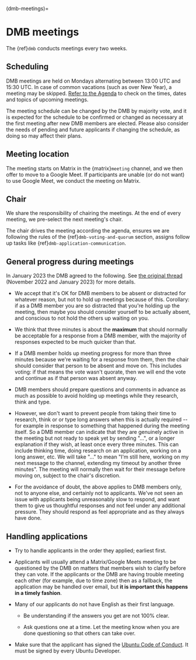 (dmb-meetings)=
# DMB meetings

The {ref}`dmb` conducts meetings every two weeks.


## Scheduling

DMB meetings are held on Mondays alternating between 13:00 UTC and 15:30 UTC. 
In case of common vacations (such as over New Year), a meeting may be skipped.
[Refer to the Agenda](https://discourse.ubuntu.com/t/ubuntu-developer-membership-board-agenda/66634) to check on the times, dates and topics of upcoming meetings.

The meeting schedule can be changed by the DMB by majority vote, and it is expected for the schedule to be confirmed or changed as necessary at the first meeting after new DMB members are elected.
Please also consider the needs of pending and future applicants if changing the schedule, as doing so may affect their plans.


## Meeting location

The meeting starts on Matrix in the {matrix}`meeting` channel, and we then offer to move to a Google Meet. If participants are unable (or do not want) to use Google Meet, we conduct the meeting on Matrix. 


## Chair

We share the responsibility of chairing the meetings.
At the end of every meeting, we pre-select the next meeting's chair.

The chair drives the meeting according the agenda, ensures we are following
the rules of the {ref}`dmb-voting-and-quorum` section, assigns follow up tasks
like {ref}`dmb-application-communication`.


## General progress during meetings

In January 2023 the DMB agreed to the following.
See [the original thread](https://lists.ubuntu.com/archives/devel-permissions/2022-November/002099.html) (November 2022 and January 2023) for more details.

* We accept that it's OK for DMB members to be absent or distracted for whatever reason, but not to hold up meetings because of this.
  Corollary: if as a DMB member you are so distracted that you're holding up the meeting, then maybe you should consider yourself to be actually absent, and conscious to not hold the others up waiting on you.

* We think that three minutes is about the **maximum** that should normally be acceptable for a response from a DMB member, with the majority of responses expected to be much quicker than that.

* If a DMB member holds up meeting progress for more than three minutes because we're waiting for a response from them, then the chair should consider that person to be absent and move on.
  This includes voting: if that means the vote wasn't quorate, then we will end the vote and continue as if that person was absent anyway.

* DMB members should prepare questions and comments in advance as much as possible to avoid holding up meetings while they research, think and type.

* However, we don't want to prevent people from taking their time to research, think or or type long answers when this is actually required -- for example in response to something that happened during the meeting itself.
  So a DMB member can indicate that they are genuinely active in the meeting but not ready to speak yet by sending "...", or a longer explanation if they wish, at least once every three minutes.
  This can include thinking time, doing research on an application, working on a long answer, etc.
  We will take "..." to mean "I'm still here, working on my next message to the channel, extending my timeout by another three minutes".
  The meeting will normally then wait for their message before moving on, subject to the chair's discretion.

* For the avoidance of doubt, the above applies to DMB members only, not to anyone else, and certainly not to applicants.
  We've not seen an issue with applicants being unreasonably slow to respond, and want them to give us thoughtful responses and not feel under any additional pressure.
  They should respond as feel appropriate and as they always have done.


## Handling applications

* Try to handle applicants in the order they applied; earliest first.

* Applicants will usually attend a Matrix/Google Meets meeting to be questioned by the DMB on matters that members wish to clarify before they can vote.
  If the applicants or the DMB are having trouble meeting each other (for example, due to time zone) then as a fallback, the application may be handled over email, but **it is important this happens in a timely fashion**.

* Many of our applicants do not have English as their first language.

  * Be understanding if the answers you get are not 100% clear.

  * Ask questions one at a time. Let the meeting know when you are done questioning so that others can take over.

* Make sure that the applicant has signed the [Ubuntu Code of Conduct](https://launchpad.net/codeofconduct/2.0).
  It must be signed by every Ubuntu Developer.


